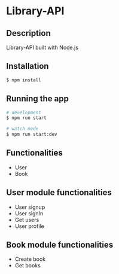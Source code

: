 # Library-API
## Description

Library-API built with Node.js

## Installation

```bash
$ npm install
```

## Running the app

```bash
# development
$ npm run start

# watch mode
$ npm run start:dev

```

## Functionalities
- User
- Book

## User module functionalities
- User signup
- User signIn
- Get users
- User profile

## Book module functionalities
- Create book
- Get books


